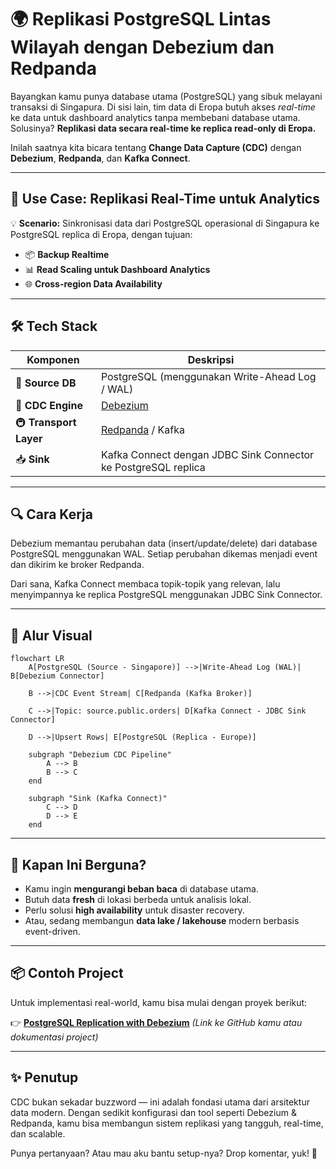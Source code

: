 # 🌍 Replikasi PostgreSQL Lintas Wilayah dengan Debezium dan Redpanda

Bayangkan kamu punya database utama (PostgreSQL) yang sibuk melayani transaksi di Singapura. Di sisi lain, tim data di Eropa butuh akses *real-time* ke data untuk dashboard analytics tanpa membebani database utama. Solusinya? **Replikasi data secara real-time ke replica read-only di Eropa.**

Inilah saatnya kita bicara tentang **Change Data Capture (CDC)** dengan **Debezium**, **Redpanda**, dan **Kafka Connect**.

---

## 🧩 Use Case: Replikasi Real-Time untuk Analytics

💡 **Scenario:**
Sinkronisasi data dari PostgreSQL operasional di Singapura ke PostgreSQL replica di Eropa, dengan tujuan:

* 📦 **Backup Realtime**
* 📊 **Read Scaling untuk Dashboard Analytics**
* 🌐 **Cross-region Data Availability**

---

## 🛠️ Tech Stack

| Komponen               | Deskripsi                                                      |
| ---------------------- | -------------------------------------------------------------- |
| 🔗 **Source DB**       | PostgreSQL (menggunakan Write-Ahead Log / WAL)                 |
| 🧠 **CDC Engine**      | [Debezium](https://debezium.io/)                               |
| 🚇 **Transport Layer** | [Redpanda](https://redpanda.com/) / Kafka                      |
| 📥 **Sink**            | Kafka Connect dengan JDBC Sink Connector ke PostgreSQL replica |

---

## 🔍 Cara Kerja

Debezium memantau perubahan data (insert/update/delete) dari database PostgreSQL menggunakan WAL. Setiap perubahan dikemas menjadi event dan dikirim ke broker Redpanda.

Dari sana, Kafka Connect membaca topik-topik yang relevan, lalu menyimpannya ke replica PostgreSQL menggunakan JDBC Sink Connector.

---

## 🔄 Alur Visual

```mermaid
flowchart LR
    A[PostgreSQL (Source - Singapore)] -->|Write-Ahead Log (WAL)| B[Debezium Connector]

    B -->|CDC Event Stream| C[Redpanda (Kafka Broker)]

    C -->|Topic: source.public.orders| D[Kafka Connect - JDBC Sink Connector]

    D -->|Upsert Rows| E[PostgreSQL (Replica - Europe)]

    subgraph "Debezium CDC Pipeline"
        A --> B
        B --> C
    end

    subgraph "Sink (Kafka Connect)"
        C --> D
        D --> E
    end
```

---

## 🚀 Kapan Ini Berguna?

* Kamu ingin **mengurangi beban baca** di database utama.
* Butuh data **fresh** di lokasi berbeda untuk analisis lokal.
* Perlu solusi **high availability** untuk disaster recovery.
* Atau, sedang membangun **data lake / lakehouse** modern berbasis event-driven.

---

## 📦 Contoh Project

Untuk implementasi real-world, kamu bisa mulai dengan proyek berikut:

👉 **[PostgreSQL Replication with Debezium](#)**
*(Link ke GitHub kamu atau dokumentasi project)*

---

## ✨ Penutup

CDC bukan sekadar buzzword — ini adalah fondasi utama dari arsitektur data modern. Dengan sedikit konfigurasi dan tool seperti Debezium & Redpanda, kamu bisa membangun sistem replikasi yang tangguh, real-time, dan scalable.

Punya pertanyaan? Atau mau aku bantu setup-nya? Drop komentar, yuk! 💬